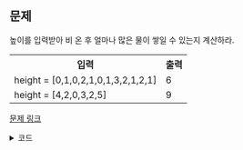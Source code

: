 ## 문제

높이를 입력받아 비 온 후 얼마나 많은 물이 쌓일 수 있는지 계산하라.

 <table>
	<th>입력</th>
	<th>출력</th>
	<tr><!-- 첫번째 줄 시작 -->
	    <td>height = [0,1,0,2,1,0,1,3,2,1,2,1]</td>
	    <td>6</td>
	</tr><!-- 첫번째 줄 끝 -->
	<tr><!-- 두번째 줄 시작 -->
	    <td>height = [4,2,0,3,2,5]</td>
	    <td>9</td>
	</tr><!-- 두번째 줄 끝 -->
    </table>

<a href="https://leetcode.com/problems/trapping-rain-water/" target="_blank">문제 링크</a>

<details>
<summary>코드</summary>
<div markdown="1">

```python
from typing import List


class Solution:
    def trapTwoPointer(self, height: List[int]) -> int:
        if not height:
            return 0

        volume = 0
        left, right = 0, len(height) - 1
        left_max, right_max = height[left], height[right]

        while left < right:
            left_max, right_max = max(left_max, height[left]), max(right_max, height[right])

            if left_max <= right_max:
                volume += left_max - height[left]
                left += 1
            else:
                volume += right_max - height[right]
                right -= 1

        return volume

    def trapStack(self, height: List[int]) -> int:
        stack = []
        volume = 0

        for i in range(len(height)):
            while stack and height[i] > height[stack[-1]]:
                print(i)
                top = stack.pop()

                if not len(stack):
                    break

                distance = i - stack[-1] - 1
                waters = min(height[i], height[stack[-1]]) - height[top]
                volume += distance * waters

            stack.append(i)
        print(stack)
        return volume
```

</div>
</details>